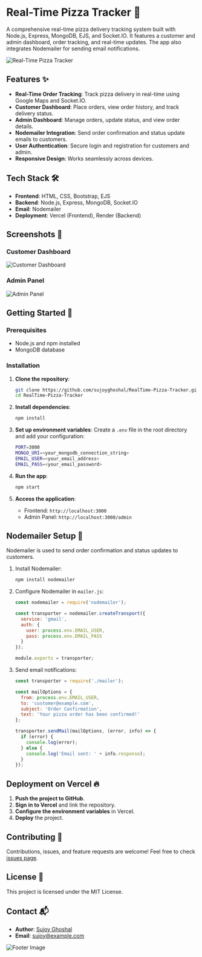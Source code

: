 # Real-Time Pizza Tracker 🍕

A comprehensive real-time pizza delivery tracking system built with Node.js, Express, MongoDB, EJS, and Socket.IO. It features a customer and admin dashboard, order tracking, and real-time updates. The app also integrates Nodemailer for sending email notifications.

![Real-Time Pizza Tracker](./images/pizza-tracker-banner.png)

## Features ✨

- **Real-Time Order Tracking**: Track pizza delivery in real-time using Google Maps and Socket.IO.
- **Customer Dashboard**: Place orders, view order history, and track delivery status.
- **Admin Dashboard**: Manage orders, update status, and view order details.
- **Nodemailer Integration**: Send order confirmation and status update emails to customers.
- **User Authentication**: Secure login and registration for customers and admin.
- **Responsive Design**: Works seamlessly across devices.

## Tech Stack 🛠️

- **Frontend**: HTML, CSS, Bootstrap, EJS
- **Backend**: Node.js, Express, MongoDB, Socket.IO
- **Email**: Nodemailer
- **Deployment**: Vercel (Frontend), Render (Backend)

## Screenshots 📸

### Customer Dashboard
![Customer Dashboard](./images/customer-dashboard.png)

### Admin Panel
![Admin Panel](./images/admin-panel.png)

## Getting Started 🚀

### Prerequisites

- Node.js and npm installed
- MongoDB database

### Installation

1. **Clone the repository**:

    ```bash
    git clone https://github.com/sujoyghoshal/RealTime-Pizza-Tracker.git
    cd RealTime-Pizza-Tracker
    ```

2. **Install dependencies**:

    ```bash
    npm install
    ```

3. **Set up environment variables**:
   Create a `.env` file in the root directory and add your configuration:

    ```bash
    PORT=3000
    MONGO_URI=<your_mongodb_connection_string>
    EMAIL_USER=<your_email_address>
    EMAIL_PASS=<your_email_password>
    ```

4. **Run the app**:

    ```bash
    npm start
    ```

5. **Access the application**:

    - Frontend: `http://localhost:3000`
    - Admin Panel: `http://localhost:3000/admin`

## Nodemailer Setup 📧

Nodemailer is used to send order confirmation and status updates to customers.

1. Install Nodemailer:

    ```bash
    npm install nodemailer
    ```

2. Configure Nodemailer in `mailer.js`:

    ```javascript
    const nodemailer = require('nodemailer');

    const transporter = nodemailer.createTransport({
      service: 'gmail',
      auth: {
        user: process.env.EMAIL_USER,
        pass: process.env.EMAIL_PASS
      }
    });

    module.exports = transporter;
    ```

3. Send email notifications:

    ```javascript
    const transporter = require('./mailer');

    const mailOptions = {
      from: process.env.EMAIL_USER,
      to: 'customer@example.com',
      subject: 'Order Confirmation',
      text: 'Your pizza order has been confirmed!'
    };

    transporter.sendMail(mailOptions, (error, info) => {
      if (error) {
        console.log(error);
      } else {
        console.log('Email sent: ' + info.response);
      }
    });
    ```

## Deployment on Vercel 🔥

1. **Push the project to GitHub**.
2. **Sign in to Vercel** and link the repository.
3. **Configure the environment variables** in Vercel.
4. **Deploy** the project.

## Contributing 🤝

Contributions, issues, and feature requests are welcome! Feel free to check [issues page](https://github.com/sujoyghoshal/RealTime-Pizza-Tracker/issues).

## License 📄

This project is licensed under the MIT License.

## Contact 📬

- **Author**: [Sujoy Ghoshal](https://github.com/sujoyghoshal)
- **Email**: sujoy@example.com

![Footer Image](./images/footer-pizza.png)
